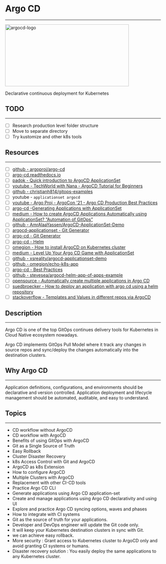 # Argo CD
---

<img src="https://cncf-branding.netlify.app/img/projects/argo/horizontal/color/argo-horizontal-color.png" alt="argocd-logo" width="400" height="200" alt="helm-logo" />

Declarative continuous deployment for Kubernetes

## TODO
---
- [ ] Research production level folder structure
- [ ] Move to separate directory
- [ ] Try kustomize and other k8s tools

## Resources
---
- [ ] [github - argoproj/argo-cd](https://github.com/argoproj/argo-cd)
- [ ] [argo-cd.readthedocs.io](https://argo-cd.readthedocs.io/en/stable/)
- [ ] [padok - Quick introduction to ArgoCD ApplicationSet](https://www.padok.fr/en/blog/introduction-argocd-applicationset)
- [ ] [youtube - TechWorld with Nana - ArgoCD Tutorial for Beginners](https://www.youtube.com/watch?v=MeU5_k9ssrs)
- [ ] [github - christianh814/gitops-examples](https://github.com/christianh814/gitops-examples)
- [ ] youtube - `applicationset argocd`
- [ ] [youtube - Argo Proj - ArgoCon '21 - Argo CD Production Best Practices](https://www.youtube.com/watch?v=ESQLqjbM8h0)
- [ ] [argo-cd -Generating Applications with ApplicationSet](https://argo-cd.readthedocs.io/en/stable/user-guide/application-set/)
- [ ] [medium - How to create ArgoCD Applications Automatically using ApplicationSet? “Automation of GitOps”](https://amralaayassen.medium.com/how-to-create-argocd-applications-automatically-using-applicationset-automation-of-the-gitops-59455eaf4f72)
- [ ] [github - AmrAlaaYassen/ArgoCD-ApplicationSet-Demo](https://github.com/AmrAlaaYassen/ArgoCD-ApplicationSet-Demo)
- [ ] [argocd-applicationset - Git Generator](https://argocd-applicationset.readthedocs.io/en/stable/Generators-Git/)
- [ ] [argo-cd - Git Generator](https://argo-cd.readthedocs.io/en/stable/operator-manual/applicationset/Generators-Git/)
- [ ] [argo-cd - Helm](https://argo-cd.readthedocs.io/en/stable/user-guide/helm/)
- [ ] [omegion - How to install ArgoCD on Kubernetes cluster](https://omegion.dev/2021/06/how-to-install-argocd-on-kubernetes-cluster/)
- [ ] [medium - Level Up Your Argo CD Game with ApplicationSet](https://itnext.io/level-up-your-argo-cd-game-with-applicationset-ccd874977c4c)
- [ ] [github - xsreality/argocd-applicationset-demo](https://github.com/xsreality/argocd-applicationset-demo)
- [ ] [github - omegion/echo-k8s-app](https://github.com/omegion/echo-k8s-app)
- [ ] [argo-cd - Best Practices](https://argo-cd.readthedocs.io/en/stable/user-guide/best_practices/)
- [ ] [github - stevesea/argocd-helm-app-of-apps-example](https://github.com/stevesea/argocd-helm-app-of-apps-example)
- [ ] [opensource - Automatically create multiple applications in Argo CD](https://opensource.com/article/21/7/automating-argo-cd)
- [ ] [suedbroecker - How to deploy an application with argo cd using a helm repository](https://suedbroecker.net/2022/07/22/how-to-deploy-an-application-with-argo-cd-using-a-helm-repository/)
- [ ] [stackoverflow - Templates and Values in different repos via ArgoCD](https://stackoverflow.com/questions/73023423/templates-and-values-in-different-repos-via-argocd)

## Description
---
Argo CD is one of the top GitOps continues delivery tools for Kubernetes in Cloud Native ecosystem nowadays.

Argo CD  implements GitOps Pull Model where it track any changes in source repos and sync/deploy the changes automatically into the destination clusters.

## Why Argo CD
---
Application definitions, configurations, and environments should be declarative and version controlled. Application deployment and lifecycle management should be automated, auditable, and easy to understand.

## Topics
---
- CD workflow without ArgoCD
- CD workflow with ArgoCD
- Benefits of using GitOps with ArgoCD
- Git as a Single Source of Truth
- Easy Rollback
- Cluster Disaster Recovery
- k8s Access Control with Git and ArgoCD
- ArgoCD as k8s Extension
- How to configure ArgoCD
- Multiple Clusters with ArgoCD
- Replacement with other CI-CD tools
- Practice Argo CD CLI
- Generate applications using Argo CD application-set
- Create and manage applications using Argo CD declarativity and using UI
- Explore and practice Argo CD syncing options, waves and phases
- How to integrate with CI systems
- Git as the source of truth for your applications.
- Developer and DevOps engineer will update the Git code only.
- It will keep your Kubernetes destination clusters in sync with Git.
- we can achieve easy rollback.
- More security : Grant access to  Kubernetes cluster to ArgoCD only and avoid granting CI systems or humans.
- Disaster recovery solution : You easily deploy the same applications to any  Kubernetes cluster.

